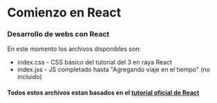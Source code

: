 # Comienzo en React
### Desarrollo de webs con React
En este momento los archivos disponibles son:
* index.css - CSS básico del tutorial del 3 en raya React
* index.jss - JS completado hasta "Agregando viaje en el tiempo" (no incluido)

#### Todos estos archivos estan basados en el [tutorial oficial de React](https://es.reactjs.org/tutorial/tutorial.html)
